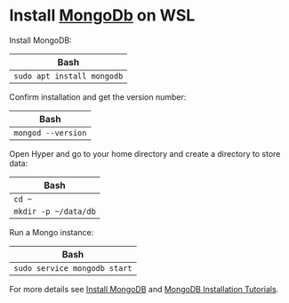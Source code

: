 # Install [MongoDb](https://www.mongodb.com/) on WSL

Install MongoDB:

| Bash |
| ---- |
| `sudo apt install mongodb` |

Confirm installation and get the version number:

| Bash |
| ---- |
| `mongod --version` |

Open Hyper and go to your home directory and create a directory to store data:

| Bash |
| ---- |
| `cd ~` |
| `mkdir -p ~/data/db` |

Run a Mongo instance:

| Bash |
| ---- |
| `sudo service mongodb start` |

For more details see [Install MongoDB](https://learn.microsoft.com/en-us/windows/wsl/tutorials/wsl-database#install-mongodb) and [MongoDB Installation Tutorials](https://www.mongodb.com/docs/manual/installation/#mongodb-installation-tutorials).
